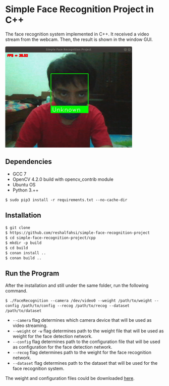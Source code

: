 # Simple Face Recognition Project in C++

The face recognition system implemented in C++. It received a video stream from the webcam. Then, the result is shown in the window GUI.

![alt text](img/demo.gif)

## Dependencies

* GCC 7
* OpenCV 4.2.0 build with opencv_contrib module
* Ubuntu OS
* Python 3.++

```shell
$ sudo pip3 install -r requirements.txt --no-cache-dir
```

## Installation

```shell
$ git clone 
$ https://github.com/reshalfahsi/simple-face-recognition-project
$ cd simple-face-recognition-project/cpp
$ mkdir -p build
$ cd build
$ conan install ..
$ conan build ..
```

## Run the Program

After the installation and still under the same folder, run the following command.

```shell
$ ./FaceRecognition --camera /dev/video0 --weight /path/to/weight --config /path/to/config --recog /path/to/recog --dataset /path/to/dataset
```

* `--camera` flag determines which camera device that will be used as video streaming.
* `--weight` or `-w` flag determines path to the weight file that will be used as weight for the face detection network.
* `--config` flag determines path to the configuration file that will be used as configuration for the face detection network.
* `--recog` flag determines path to the weight for the face recognition network.
* `--dataset` flag determines path to the dataset that will be used for the face recognition system.

The weight and configuration files could be downloaded [here](https://drive.google.com/file/d/1YAPqRqTzLP6QLM-U59QzW_Sh_d5g9Zag/view).
